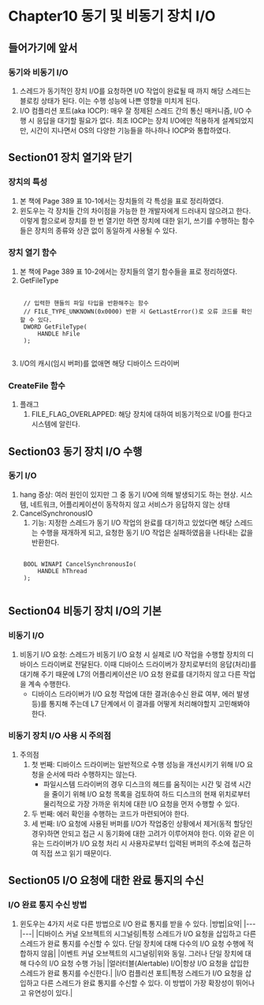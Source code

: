 # Chapter10 동기 및 비동기 장치 I/O
## 들어가기에 앞서
### 동기와 비동기 I/O
1. 스레드가 동기적인 장치 I/O를 요청하면 I/O 작업이 완료될 때 까지 해당 스레드는 블로킹 상태가 된다. 이는 수행 성능에 나쁜 영향을 미치게 된다.
2. I/O 컴플리션 포트(aka IOCP): 매우 잘 정제된 스레드 간의 통신 매커니즘, I/O 수행 시 응답을 대기할 필요가 없다. 최초 IOCP는 장치 I/O에만 적용하게 설계되었지만, 시간이 지나면서 OS의 다양한 기능들을 하나하나 IOCP와 통합하였다.

## Section01 장치 열기와 닫기
### 장치의 특성
1. 본 책에 Page 389 표 10-1에서는 장치들의 각 특성을 표로 정리하였다.
2. 윈도우는 각 장치들 간의 차이점을 가능한 한 개발자에게 드러내지 않으려고 한다. 이렇게 함으로써 장치를 한 번 열기만 하면 장치에 대한 읽기, 쓰기를 수행하는 함수들은 장치의 종류와 상관 없이 동일하게 사용될 수 있다.

### 장치 열기 함수
1. 본 책에 Page 389 표 10-2에서는 장치들의 열기 함수들을 표로 정리하였다.
2. GetFileType
    <pre><code>
    // 입력한 핸들의 파일 타입을 반환해주는 함수                       
    // FILE_TYPE_UNKNOWN(0x0000) 반환 시 GetLastError()로 오류 코드를 확인할 수 있다.
    DWORD GetFileType(
        HANDLE hFile
    );
    </code></pre>
3. I/O의 캐시(임시 버퍼)를 없애면 해당 디바이스 드라이버

### CreateFile 함수
1. 플래그
    1) FILE_FLAG_OVERLAPPED: 해당 장치에 대하여 비동기적으로 I/O를 한다고 시스템에 알린다.

## Section03 동기 장치 I/O 수행
### 동기 I/O
1. hang 증상: 여러 원인이 있지만 그 중 동기 I/O에 의해 발생되기도 하는 현상. 시스템, 네트워크, 어플리케이션이 동작하지 않고 서비스가 응답하지 않는 상태
2. CancelSynchronousIO
    1) 기능: 지정한 스레드가 동기 I/O 작업의 완료를 대기하고 있었다면 해당 스레드는 수행을 재개하게 되고, 요청한 동기 I/O 작업은 실패하였음을 나타내는 값을 반환한다.
    <pre><code>
    BOOL WINAPI CancelSynchronousIo(
        HANDLE hThread
    );
    </code></pre>
    
## Section04 비동기 장치 I/O의 기본
### 비동기 I/O
1. 비동기 I/O 요청: 스레드가 비동기 I/O 요청 시 실제로 I/O 작업을 수행할 장치의 디바이스 드라이버로 전달된다. 이때 디바이스 드라이버가 장치로부터의 응답(처리)를 대기해 주기 때문에 L7의 어플리케이션은 I/O 요청 완료를 대기하지 않고 다른 작업을 계속 수행한다.
    * 디바이스 드라이버가 I/O 요청 작업에 대한 결과(송수신 완료 여부, 에러 발생 등)를 통지해 주는데 L7 단계에서 이 결과를 어떻게 처리해야할지 고민해봐야 한다.

### 비동기 장치 I/O 사용 시 주의점
1. 주의점
    1) 첫 번째: 디바이스 드라이버는 일반적으로 수행 성능을 개선시키기 위해 I/O 요청을 순서에 따라 수행하지는 않는다.
        * 파일시스템 드라이버의 경우 디스크의 헤드를 움직이는 시간 및 검색 시간을 줄이기 위해 I/O 요청 목록을 검토하여 하드 디스크의 현재 위치로부터 물리적으로 가장 가까운 위치에 대한 I/O 요청을 먼저 수행할 수 있다.
    2) 두 번째: 에러 확인을 수행하는 코드가 마련되어야 한다.
    3) 세 번째: I/O 요청에 사용된 버퍼를 I/O가 작업중인 상황에서 제거(동적 할당인 경우)하면 안되고 접근 시 동기화에 대한 고려가 이루어져야 한다. 이와 같은 이유는 드라이버가 I/O 요청 처리 시 사용자로부터 입력된 버퍼의 주소에 접근하여 직접 쓰고 읽기 때문이다.

## Section05 I/O 요청에 대한 완료 통지의 수신
### I/O 완료 통지 수신 방법
1. 윈도우는 4가지 서로 다른 방법으로 I/O 완료 통지를 받을 수 있다.
    |방법|요약|
    |---|---|
    |디바이스 커널 오브젝트의 시그널링|특정 스레드가 I/O 요청을 삽입하고 다른 스레드가 완료 통지를 수신할 수 있다. 단일 장치에 대해 다수의 I/O 요청 수행에 적합하지 않음|
    |이벤트 커널 오브젝트의 시그널링|위와 동일. 그러나 단일 장치에 대해 다수의 I/O 요청 수행 가능|
    |얼러터블(Alertable) I/O|항상 I/O 요청을 삽입한 스레드가 완료 통지를 수신한다.|
    |I/O 컴플리션 포트|특정 스레드가 I/O 요청을 삽입하고 다른 스레드가 완료 통지를 수신할 수 있다. 이 방법이 가장 확장성이 뛰어나고 유연성이 있다.|
